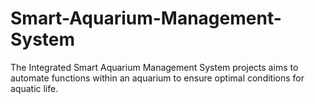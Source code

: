 # Smart-Aquarium-Management-System
The Integrated Smart Aquarium Management System projects aims to automate functions within an aquarium to ensure optimal conditions for aquatic life.
